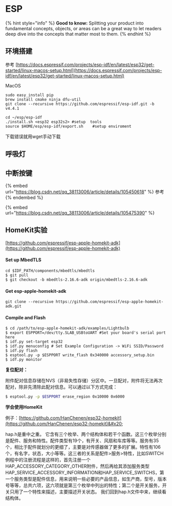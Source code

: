 # ESP

{% hint style="info" %}
**Good to know:** Splitting your product into fundamental concepts, objects, or areas can be a great way to let readers deep dive into the concepts that matter most to them.
{% endhint %}

## 环境搭建

参考 [https://docs.espressif.com/projects/esp-idf/en/latest/esp32/get-started/linux-macos-setup.html](https://docs.espressif.com/projects/esp-idf/en/latest/esp32/get-started/linux-macos-setup.html)



MacOS

```
sudo easy_install pip
brew install cmake ninja dfu-util
git clone --recursive https://github.com/espressif/esp-idf.git -b v4.4.1

cd ~/esp/esp-idf
./install.sh <esp32 esp32s2> #setup  tools
source $HOME/esp/esp-idf/export.sh    #setup enviroment 
```

下载错误就用wget手动下载&#x20;

## 呼吸灯



## 中断按键

{% embed url="https://blog.csdn.net/qq_38113006/article/details/105450618" %}
参考
{% endembed %}

{% embed url="https://blog.csdn.net/qq_38113006/article/details/105475390" %}

## HomeKit实验

[https://github.com/espressif/esp-apple-homekit-adk](https://github.com/espressif/esp-apple-homekit-adk)

#### Set up MbedTLS

```
cd $IDF_PATH/components/mbedtls/mbedtls
$ git pull
$ git checkout -b mbedtls-2.16.6-adk origin/mbedtls-2.16.6-adk
```

#### Get esp-apple-homekit-adk

```
git clone --recursive https://github.com/espressif/esp-apple-homekit-adk.git
```

#### Compile and Flash

```
$ cd /path/to/esp-apple-homekit-adk/examples/Lightbulb
$ export ESPPORT=/dev/tty.SLAB_USBtoUART #Set your board's serial port here
$ idf.py set-target esp32
$ idf.py menuconfig # Set Example Configuration -> WiFi SSID/Password
$ idf.py flash
$ esptool.py -p $ESPPORT write_flash 0x340000 accessory_setup.bin
$ idf.py monitor
```

**复位配对：**

附件配对信息存储在NVS（非易失性存储）分区中。一旦配对，附件将无法再次配对，除非先清除此配对信息。可以通过以下方式完成：

```bash
$ esptool.py -p $ESPPORT erase_region 0x10000 0x6000
```

**学会使用HomeKit**

例子：[https://github.com/HanChenen/esp32-homekit](https://github.com/HanChenen/esp32-homekit)&#x20;

hap.h是重中之重。 它含有三个枚举、两个结构体和若干个函数。这三个枚举分别是配件、服务和特性。配件类型有19个，有开关、风扇和车库等等。服务有35个，相比于配件就划分的更细了，主要是对传感器做了更多的扩展。特性有106个，有名字，状态，大小等等。这三者的关系是配件>服务>特性，比如SWITCH例程中的注册流程是这样的，首先注册一个HAP\_ACCESSORY\_CATEGORY\_OTHER附件，然后再给其添加服务类型HAP\_SERVICE\_ACCESSORY\_INFORMATION和HAP\_SERVICE\_SWITCHS，第一个服务类型是配件信息，用来说明一些必要的产品信息，如生产商，型号，版本号等等，总共六项，这六项就是第三个枚举中列出的特性；第二个是开关服务，开关只用了一个特性来描述，主要描述开关状态。 我们回到hap.h文件中来，继续看结构体。&#x20;
